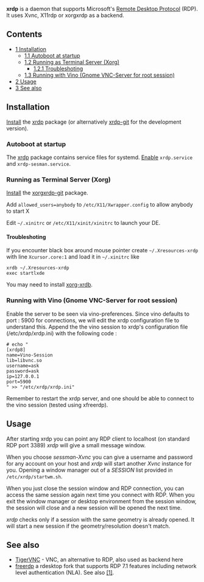 **xrdp** is a daemon that supports Microsoft's [Remote Desktop Protocol](https://en.wikipedia.org/wiki/Remote_Desktop_Protocol "wikipedia:Remote Desktop Protocol") (RDP). It uses Xvnc, X11rdp or xorgxrdp as a backend.

## Contents

*   [1 Installation](#Installation)
    *   [1.1 Autoboot at startup](#Autoboot_at_startup)
    *   [1.2 Running as Terminal Server (Xorg)](#Running_as_Terminal_Server_.28Xorg.29)
        *   [1.2.1 Troubleshoting](#Troubleshoting)
    *   [1.3 Running with Vino (Gnome VNC-Server for root session)](#Running_with_Vino_.28Gnome_VNC-Server_for_root_session.29)
*   [2 Usage](#Usage)
*   [3 See also](#See_also)

## Installation

[Install](/index.php/Install "Install") the [xrdp](https://aur.archlinux.org/packages/xrdp/) package (or alternatively [xrdp-git](https://aur.archlinux.org/packages/xrdp-git/) for the development version).

### Autoboot at startup

The [xrdp](https://aur.archlinux.org/packages/xrdp/) package contains service files for systemd. [Enable](/index.php/Enable "Enable") `xrdp.service` and `xrdp-sesman.service`.

### Running as Terminal Server (Xorg)

[Install](/index.php/Install "Install") the [xorgxrdp-git](https://aur.archlinux.org/packages/xorgxrdp-git/) package.

Add `allowed_users=anybody` to `/etc/X11/Xwrapper.config` to allow anybody to start X

Edit `~/.xinitrc` or `/etc/X11/xinit/xinitrc` to launch your DE.

#### Troubleshoting

If you encounter black box around mouse pointer create `~/.Xresources-xrdp` with line `Xcursor.core:1` and load it in `~/.xinitrc` like

```
xrdb ~/.Xresources-xrdp
exec startlxde

```

You may need to install [xorg-xrdb](https://www.archlinux.org/packages/?name=xorg-xrdb).

### Running with Vino (Gnome VNC-Server for root session)

Enable the server to be seen via vino-preferences. Since vino defaults to port : 5900 for connections, we will edit the xrdp configuration file to understand this. Append the the vino session to xrdp's configuration file (/etc/xrdp/xrdp.ini) with the following code :

```
# echo "
[xrdp8]
name=Vino-Session
lib=libvnc.so
username=ask
password=ask
ip=127.0.0.1
port=5900
" >> "/etc/xrdp/xrdp.ini"

```

Remember to restart the xrdp server, and one should be able to connect to the vino session (tested using xfreerdp).

## Usage

After starting xrdp you can point any RDP client to localhost (on standard RDP port 3389) *xrdp* will give a small message window.

When you choose *sessman-Xvnc* you can give a username and password for any account on your host and *xrdp* will start another *Xvnc* instance for you. Opening a window manager out of a *SESSION* list provided in `/etc/xrdp/startwm.sh`.

When you just close the session window and RDP connection, you can access the same session again next time you connect with RDP. When you exit the window manager or desktop environment from the session window, the session will close and a new session will be opened the next time.

*xrdp* checks only if a session with the same geometry is already opened. It will start a new session if the geometry/resolution doesn't match.

## See also

*   [TigerVNC](/index.php/TigerVNC "TigerVNC") - VNC, an alternative to RDP, also used as backend here
*   [freerdp](https://www.archlinux.org/packages/?name=freerdp) a rdesktop fork that supports RDP 7.1 features including network level authentication (NLA). See also [[1]](http://askubuntu.com/a/97932/217269).